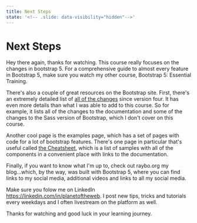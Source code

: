 ```yaml
---
title: Next Steps
state: '<!-- .slide: data-visibility="hidden"-->'
---
```


<!-- .slide: data-state="layout-title" class="bg-dark"-->

# Next Steps

> >

Hey there again, thanks for watching. This course really focuses on the changes in bootstrap 5. For a comprehensive guide to almost every feature in Bootstrap 5, make sure you watch my other course, Bootstrap 5: Essential Training.

There's also a couple of great resources on the Bootstrap site. First, there's an extremely detailed list of [all of the changes](https://getbootstrap.com/docs/5.0/migration/) since version four. It has even more details than what I was able to add to this course. So for example, it lists all of the changes to the documentation and some of the changes to the Sass version of Bootstrap, which I don't cover on this course.

Another cool page is the examples page, which has a set of pages with code for a lot of bootstrap features. There's one page in particular that's useful called [the Cheatsheet](https://getbootstrap.com/docs/5.0/examples/cheatsheet/), which is a list of samples with all of the components in a convenient place with links to the documentation.

Finally, if you want to know what I'm up to, check out raybo.org my blog...which, by the way, was built with Bootstrap 5, where you can find links to my social media, additional videos and links to all my social media.

Make sure you folow me on LinkedIn https://linkedin.com/in/planetoftheweb. I post new tips, tricks and tutorials every weekdays and I often livestream on the platform as well.

Thanks for watching and good luck in your learning journey.
